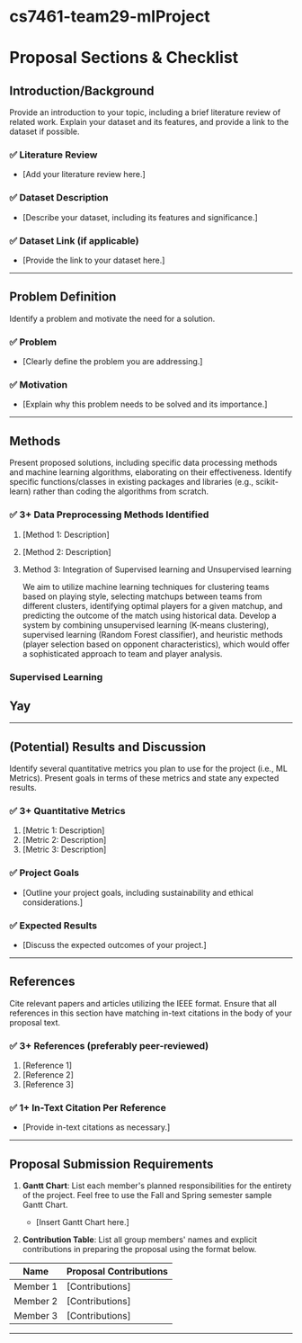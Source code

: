 # cs7461-team29-mlProject

# Proposal Sections & Checklist

## Introduction/Background
Provide an introduction to your topic, including a brief literature review of related work. Explain your dataset and its features, and provide a link to the dataset if possible.

### ✅ Literature Review
- [Add your literature review here.]

### ✅ Dataset Description
- [Describe your dataset, including its features and significance.]

### ✅ Dataset Link (if applicable)
- [Provide the link to your dataset here.]

---

## Problem Definition
Identify a problem and motivate the need for a solution.

### ✅ Problem
- [Clearly define the problem you are addressing.]

### ✅ Motivation
- [Explain why this problem needs to be solved and its importance.]

---

## Methods
Present proposed solutions, including specific data processing methods and machine learning algorithms, elaborating on their effectiveness. Identify specific functions/classes in existing packages and libraries (e.g., scikit-learn) rather than coding the algorithms from scratch.

### ✅ 3+ Data Preprocessing Methods Identified
1. [Method 1: Description]
2. [Method 2: Description]
3. Method 3: Integration of Supervised learning and Unsupervised learning
   
   We aim to utilize machine learning techniques for clustering teams based on playing style, selecting matchups between teams from different clusters, identifying optimal players for a given matchup, and predicting the outcome of the match using historical data. Develop a system by combining unsupervised learning (K-means clustering), supervised learning (Random Forest classifier), and heuristic methods (player selection based on opponent characteristics), which would offer a sophisticated approach to team and player analysis.


### Supervised Learning
## Yay

---

## (Potential) Results and Discussion
Identify several quantitative metrics you plan to use for the project (i.e., ML Metrics). Present goals in terms of these metrics and state any expected results.

### ✅ 3+ Quantitative Metrics
1. [Metric 1: Description]
2. [Metric 2: Description]
3. [Metric 3: Description]

### ✅ Project Goals
- [Outline your project goals, including sustainability and ethical considerations.]

### ✅ Expected Results
- [Discuss the expected outcomes of your project.]

---

## References
Cite relevant papers and articles utilizing the IEEE format. Ensure that all references in this section have matching in-text citations in the body of your proposal text.

### ✅ 3+ References (preferably peer-reviewed)
1. [Reference 1]
2. [Reference 2]
3. [Reference 3]

### ✅ 1+ In-Text Citation Per Reference
- [Provide in-text citations as necessary.]

---

## Proposal Submission Requirements

1. **Gantt Chart**: List each member's planned responsibilities for the entirety of the project. Feel free to use the Fall and Spring semester sample Gantt Chart.
   - [Insert Gantt Chart here.]

2. **Contribution Table**: List all group members' names and explicit contributions in preparing the proposal using the format below.

| Name        | Proposal Contributions                  |
|-------------|-----------------------------------------|
| Member 1   | [Contributions]                        |
| Member 2   | [Contributions]                        |
| Member 3   | [Contributions]                        |

---
